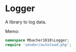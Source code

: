 # Logger

A library to log data.

Memo:

```php
namespace Mbacher1810\Logger;
require 'vendor/autoload.php';
```
